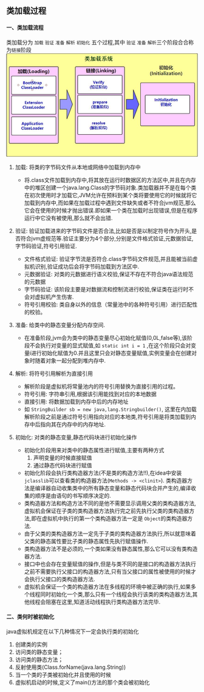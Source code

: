 ## 类加载过程

#### 一、类加载流程
类加载分为 `加载` `验证` `准备` `解析` `初始化` 五个过程,其中 `验证` `准备` `解析`三个阶段合合称为`链接`阶段 
![类加载系统](img/类加载系统.jpg)    

1. 加载: 将类的字节码文件从本地或网络中加载到内存中
    - 将.class文件加载到内存中,将其放在运行时数据区的方法区中,并且在内存中的堆区创建一个java.lang.Class的字节码对象.类加载器并不是在每个类在初次使用时才加载它,JVM允许在预料到某个类将要使用它的时候就将它加载到内存中,而如果在加载过程中遇到文件缺失或者不符合jvm规范,那么它会在使用的时候才抛出错误.即如果一个类在加载时出现错误,但是在程序运行中它没有被使用,那么就不会出错.     
    
2. 验证: 验证加载进来的字节码文件是否合法,比如是否是以制定符号作为开头,是否符合jvm虚规范等.验证主要分为4个部分,分别是文件格式验证,元数据验证,字节码验证,符号引用验证.
    - 文件格式验证: 验证字节流是否符合.class字节码文件规范,并且能被当前虚拟机识别,验证成功后会将字节码加载到方法区中.
    - 元数据验证: 对类的元数据进行语义校验,保证不存在不符合java语法规范的元数据
    - 字节码验证: 该阶段主要是对数据流和控制流进行校验,保证类在运行时不会对虚拟机产生伤害.
    - 符号引用校验: 类自身以外的信息（常量池中的各种符号引用）进行匹配性的校验。
    
3. 准备: 给类中的静态变量分配内存空间.
    - 在准备阶段,jvm会为类中的静态变量尽心初始化赋值(0,0L,false等),该阶段不会执行对变量的显式赋值,如 `static int i = 1` ,在这个阶段只会对变量i进行初始化赋值为0.并且这里只会对静态变量赋值,实例变量会在创建对象时随着对象一起分配到堆内存中.

4. 解析: 将符号引用解析为直接引用
    - 解析阶段是虚拟机将常量池内的符号引用替换为直接引用的过程。
    - 符号引用: 字符串引用,根据该引用能找到对应的本地数据
    - 直接引用: 将数据加载到内存中后的内存地址
    - 如 `StringBuilder sb = new java,lang.Stringbuilder()`, 这里在内加载解析阶段之前是通过符号引用指向对应的本地类,符号引用是将类加载到内存中后指向其在内存中的内存地址.

5. 初始化: 对类的静态变量,静态代码块进行初始化操作
    - 初始化阶段用来对类中的静态属性进行赋值,主要有两种方式
        1. 声明变量的时候直接赋值
        2. 通过静态代码块进行赋值
    - 初始化阶段会执行类构造器方法(不是类的构造方法!!),在idea中安装  `jclasslib`可以查看类的构造器方法(`Methods -> <clinit>`). 类构造器方法是编译器自动收集类中的所有静态变量和静态代码块合并产生的,编译收集的顺序是由语句的书写顺序决定的.
    - 类构造器方法和构造方法不同的是他不需要显示调用父类的类构造器方法,虚拟机会保证在子类的类构造器方法执行完之前先执行父类的类构造器方法,即在虚拟机中执行的第一个类构造器方法一定是 `Object`的类构造器方法.
    - 由于父类的类构造器方法一定先于子类的类构造器方法执行,所以就意味着父类的静态属性要比子类的静态属性先执行赋值操作.
    - 类构造器方法不是必须的,一个类如果没有静态属性,那么它可以没有类构造器方法.
    - 接口中也会存在变量赋值的操作,但是与类不同的是接口的构造器方法执行之前不需要执行父接口的构造器方法,只有当父接口的属性被使用的时候才会执行父接口的类构造器方法.
    - 虚拟机会保证一个类的构造器方法在多线程的环境中被正确的执行,如果多个线程同时初始化一个类,那么只有一个线程会执行该类的类构造器方法,其他线程会阻塞在这里,知道活动线程执行类构造器方法完毕.

#### 二、类何时被初始化
java虚拟机规定在以下几种情况下一定会执行类的初始化
1. 创建类的实例
2. 访问类的静态变量；
3. 访问类的静态方法；
4. 反射使用类(Class.forName(java.lang.String))
5. 当一个类的子类被初始化并且使用的时候
6. 虚拟机启动的时候,定义了main()方法的那个类会被初始化


 

